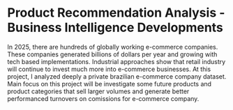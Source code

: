 # Product Recommendation Analysis - Business Intelligence Developments
In 2025, there are hundreds of globally working e-commerce companies. These companies generated billions of dollars per year and growing with tech based implementations. 
Industrial approaches show that retail industry will continue to invest much more into e-commerce businesses. At this project, I analyzed deeply a private brazilian e-commerce company dataset.
Main focus on this project will be investigate some future products and product categories that sell larger volumes and generate better performanced turnovers on comissions for e-commerce company.
